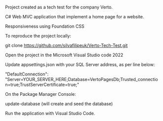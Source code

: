Project created as a tech test for the company Verto.

C# Web MVC application that implement a home page for a website.

Responsiveness using Foundation CSS

To reproduce the project locally:

git clone https://github.com/silvafilipeuk/Verto-Tech-Test.git

Open the project in the Microsoft Visual Studio code 2022

Update appsettings.json with your SQL Server address, as per line below:

"DefaultConnection": "Server=YOUR_SERVER_HERE;Database=VertoPagesDb;Trusted_connection=true;TrustServerCertificate=true;"

On the Package Manager Console:

update-database (will create and seed the database)

Run the application with Visual Studio Code.

